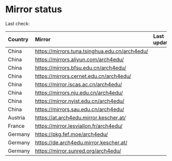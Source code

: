 <script src="./time.js"></script>
# Mirror status
Last check: <script type="text/javascript">localize(1739942471.1803262);</script>

|Country|Mirror|Last update|
|:------|:-----|:----------|
|China|https://mirrors.tuna.tsinghua.edu.cn/arch4edu/|<script type="text/javascript">localize(1739904078);</script>|
|China|https://mirrors.aliyun.com/arch4edu/|<script type="text/javascript">localize(1739904078);</script>|
|China|https://mirrors.bfsu.edu.cn/arch4edu/|<script type="text/javascript">localize(1739904078);</script>|
|China|https://mirrors.cernet.edu.cn/arch4edu/|<script type="text/javascript">localize(1739904078);</script>|
|China|https://mirror.iscas.ac.cn/arch4edu/|<script type="text/javascript">localize(1739904078);</script>|
|China|https://mirrors.nju.edu.cn/arch4edu/|<script type="text/javascript">localize(1739860881);</script>|
|China|https://mirror.nyist.edu.cn/arch4edu/|<script type="text/javascript">localize(1739904078);</script>|
|China|https://mirrors.sau.edu.cn/arch4edu/|<script type="text/javascript">localize(1731653531);</script>|
|Austria|https://at.arch4edu.mirror.kescher.at/|<script type="text/javascript">localize(1739904078);</script>|
|France|https://mirror.lesviallon.fr/arch4edu/|<script type="text/javascript">localize(1739904078);</script>|
|Germany|https://pkg.fef.moe/arch4edu/|<script type="text/javascript">localize(1739904078);</script>|
|Germany|https://de.arch4edu.mirror.kescher.at/|<script type="text/javascript">localize(1739904078);</script>|
|Germany|https://mirror.sunred.org/arch4edu/|<script type="text/javascript">localize(1739904078);</script>|

<script src="./tablefilter/tablefilter.js"></script>
<script src="./table.js"></script>